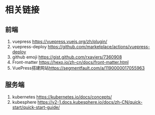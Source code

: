 # 相关链接

## 前端

1. vuepress <https://vuepress.vuejs.org/zh/plugin/>
2. vuepress-deploy <https://github.com/marketplace/actions/vuepress-deploy>
3. github emoji <https://gist.github.com/rxaviers/7360908>
4. Front-matter <https://hexo.io/zh-cn/docs/front-matter.html>
5. VuePress搭建网站<https://segmentfault.com/a/1190000017055963>

## 服务端

1. kubernetes <https://kubernetes.io/docs/concepts/>
2. kubesphere <https://v2-1.docs.kubesphere.io/docs/zh-CN/quick-start/quick-start-guide/>
